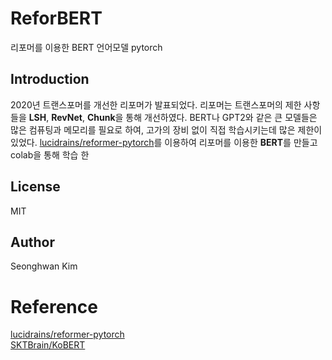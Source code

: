 # ReforBERT
리포머를 이용한 BERT 언어모델 pytorch

##  Introduction
2020년 트랜스포머를 개선한 리포머가 발표되었다. 
리포머는 트랜스포머의 제한 사항들을 **LSH**, **RevNet**, **Chunk**을 통해 개선하였다. 
BERT나 GPT2와 같은 큰 모델들은 많은 컴퓨팅과 메모리를 필요로 하여, 고가의 장비 없이 직접 학습시키는데 많은 제한이 있었다.
[lucidrains/reformer-pytorch](https://github.com/lucidrains/reformer-pytorch)를 이용하여 
리포머를 이용한 **BERT**를 만들고 colab을 통해 학습 한
##  License
MIT
##  Author
Seonghwan Kim 
# Reference
[lucidrains/reformer-pytorch](https://github.com/lucidrains/reformer-pytorch)  
[SKTBrain/KoBERT](https://github.com/SKTBrain/KoBERT)
